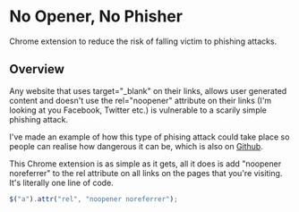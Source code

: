 # No Opener, No Phisher
Chrome extension to reduce the risk of falling victim to phishing attacks.

Overview
--------------------------

Any website that uses target="_blank" on their links, allows user generated content and doesn't use the rel="noopener" attribute on 
their links (I'm looking at you Facebook, Twitter etc.) is vulnerable to a scarily simple phishing attack.

I've made an example of how this type of phising attack could take place so people can realise how dangerous it can be, which is also
on [Github](https://github.com/JamieFarrelly/Rel-NoOpener-Example).

This Chrome extension is as simple as it gets, all it does is add "noopener noreferrer" to the rel attribute on all links on the pages
that you're visiting. It's literally one line of code.
```javascript
$("a").attr("rel", "noopener noreferrer");
```

